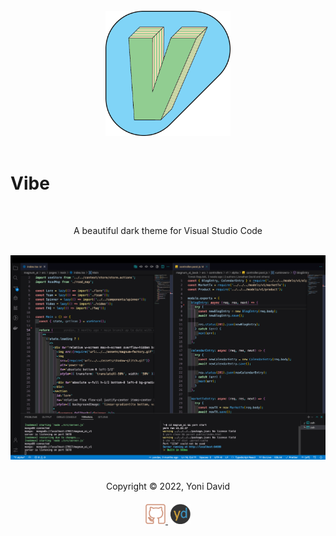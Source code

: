 <br />
<div width='100%' align=center>
  <img src='./assets/icon.png' alt='vibe' width='200px'/>
</div>
<br />

# Vibe

<br/>
<p align=center>
A beautiful dark theme for Visual Studio Code
</p>
<br/>
<div>
  <img src='./assets/theme.png' alt='editor' />
</div>
<br />
<p align=center>Copyright &copy; 2022, Yoni David<p>
<div align=center style='margin-top: 20px;'>
  <a href='https://github.com/yondav' alt='github' target='_blank' rel='noopener noreferrer' >
    <img src='./assets/github.png' width='32px' />
  </a>
  <a href='https://www.yondav.us' alt='yondav' target='_blank' rel='noopener noreferrer' >
    <img src='./assets/yd.png' width='32px' style='margin-left: 4px;' />
  </a>
</div>
